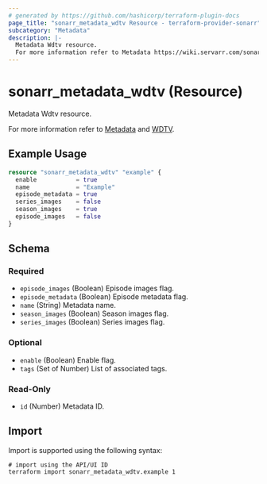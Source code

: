 ```yaml
---
# generated by https://github.com/hashicorp/terraform-plugin-docs
page_title: "sonarr_metadata_wdtv Resource - terraform-provider-sonarr"
subcategory: "Metadata"
description: |-
  Metadata Wdtv resource.
  For more information refer to Metadata https://wiki.servarr.com/sonarr/settings#metadata and WDTV https://wiki.servarr.com/sonarr/supported#wdtvmetadata.
---
```


# sonarr_metadata_wdtv (Resource)

<!-- subcategory:Metadata -->Metadata Wdtv resource.
For more information refer to [Metadata](https://wiki.servarr.com/sonarr/settings#metadata) and [WDTV](https://wiki.servarr.com/sonarr/supported#wdtvmetadata).

## Example Usage

```terraform
resource "sonarr_metadata_wdtv" "example" {
  enable           = true
  name             = "Example"
  episode_metadata = true
  series_images    = false
  season_images    = true
  episode_images   = false
}
```

<!-- schema generated by tfplugindocs -->
## Schema

### Required

- `episode_images` (Boolean) Episode images flag.
- `episode_metadata` (Boolean) Episode metadata flag.
- `name` (String) Metadata name.
- `season_images` (Boolean) Season images flag.
- `series_images` (Boolean) Series images flag.

### Optional

- `enable` (Boolean) Enable flag.
- `tags` (Set of Number) List of associated tags.

### Read-Only

- `id` (Number) Metadata ID.

## Import

Import is supported using the following syntax:

```shell
# import using the API/UI ID
terraform import sonarr_metadata_wdtv.example 1
```
